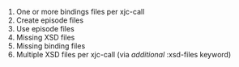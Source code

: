 1. One or more bindings files per xjc-call
2. Create episode files
3. Use episode files
4. Missing XSD files
4. Missing binding files
5. Multiple XSD files per xjc-call (via *additional* :xsd-files keyword)

